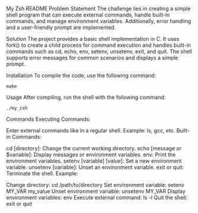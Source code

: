 My Zsh README
Problem Statement
The challenge lies in creating a simple shell program that can execute external commands, handle built-in commands, and manage environment variables. Additionally, error handling and a user-friendly prompt are implemented.

Solution
The project provides a basic shell implementation in C. It uses fork() to create a child process for command execution and handles built-in commands such as cd, echo, env, setenv, unsetenv, exit, and quit. The shell supports error messages for common scenarios and displays a simple prompt.

Installation
To compile the code, use the following command:
```
make
```

Usage
After compiling, run the shell with the following command:
```
./my_zsh
```
Commands
Executing Commands:

Enter external commands like in a regular shell.
Example: ls, gcc, etc.
Built-in Commands:

cd [directory]: Change the current working directory.
echo [message or $variable]: Display messages or environment variables.
env: Print the environment variables.
setenv [variable] [value]: Set a new environment variable.
unsetenv [variable]: Unset an environment variable.
exit or quit: Terminate the shell.
Example:

Change directory: cd /path/to/directory
Set environment variable: setenv MY_VAR my_value
Unset environment variable: unsetenv MY_VAR
Display environment variables: env
Execute external command: ls -l
Quit the shell: exit or quit